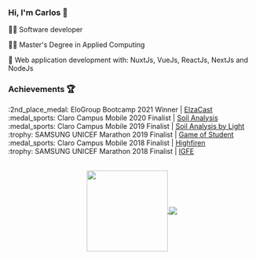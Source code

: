 ### Hi, I'm Carlos :vulcan_salute:

:man_technologist: Software developer

:man_student: Master's Degree in Applied Computing

:brain: Web application development with: NuxtJs, VueJs, ReactJs, NextJs and NodeJs

### Achievements :trophy:

<p>:2nd_place_medal: EloGroup Bootcamp 2021 Winner | <a href="https://github.com/elza-cast">ElzaCast</a><br>
:medal_sports: Claro Campus Mobile 2020 Finalist | <a href="https://github.com/caarloshenrique/sal-app">Soil Analysis</a><br>
:medal_sports: Claro Campus Mobile 2019 Finalist | <a href="https://github.com/caarloshenrique/sal-app">Soil Analysis by Light</a><br>
:trophy: SAMSUNG UNICEF Marathon 2019 Finalist | <a href="https://github.com/developers-pantaneiros/game">Game of Student</a> <br>
:medal_sports: Claro Campus Mobile 2018 Finalist | <a href="https://github.com/caarloshenrique/highfiren">Highfiren</a><br>
:trophy: SAMSUNG UNICEF Marathon 2018 Finalist | <a href="https://github.com/caarloshenrique/IGFE">IGFE</a></br>
<br>
<p align="center">
  <a href="https://github.com/anuraghazra/github-readme-stats">
    <img
      align="center"
      height="165"
      src="https://github-readme-stats.vercel.app/api?username=caarloshenrique&count_private=true&show_icons=true&custom_title=Github%20Status"
    />
  </a>
  <a href="https://github.com/anuraghazra/github-readme-stats">
    <img
      align="center"
      src="https://github-readme-stats.vercel.app/api/top-langs?username=caarloshenrique&layout=compact&custom_title=Languages%20More%20Used"
    />
  </a>
</p>


